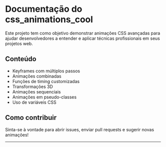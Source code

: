 # Documentação do css_animations_cool

Este projeto tem como objetivo demonstrar animações CSS avançadas para ajudar desenvolvedores a entender e aplicar técnicas profissionais em seus projetos web.

## Conteúdo

- Keyframes com múltiplos passos
- Animações combinadas
- Funções de timing customizadas
- Transformações 3D
- Animações sequenciais
- Animações em pseudo-classes
- Uso de variáveis CSS

## Como contribuir

Sinta-se à vontade para abrir issues, enviar pull requests e sugerir novas animações!

---
